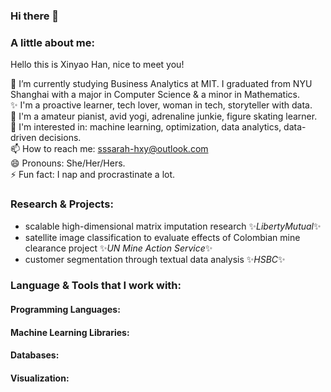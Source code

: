 ### Hi there 👋

<!--
**XinyaoHan/XinyaoHan** is a ✨ _special_ ✨ repository because its `README.md` (this file) appears on your GitHub profile.

Here are some ideas to get you started:

- 🔭 I’m currently working on ...
- 🌱 I’m currently learning ...
- 👯 I’m looking to collaborate on ...
- 🤔 I’m looking for help with ...
- 💬 Ask me about ...
- 📫 How to reach me: ...
- 😄 Pronouns: ...
- ⚡ Fun fact: ...
-->
### A little about me:
Hello this is Xinyao Han, nice to meet you!

:school: I’m currently studying Business Analytics at MIT. I graduated from NYU Shanghai with a major in Computer Science & a minor in Mathematics.  
✨ I'm a proactive learner, tech lover, woman in tech, storyteller with data.  
💛 I'm a amateur pianist, avid yogi, adrenaline junkie, figure skating learner.  
🌱 I'm interested in: machine learning, optimization, data analytics, data-driven decisions.  
📫 How to reach me: sssarah-hxy@outlook.com  
😄 Pronouns: She/Her/Hers.  
⚡ Fun fact: I nap and procrastinate a lot.  

### Research & Projects:
* scalable high-dimensional matrix imputation research ✨_LibertyMutual_✨  
* satellite image classification to evaluate effects of Colombian mine clearance project ✨_UN Mine Action Service_✨  
* customer segmentation through textual data analysis ✨_HSBC_✨  

### Language & Tools that I work with:
#### Programming Languages:
#### Machine Learning Libraries:
#### Databases:
#### Visualization:
